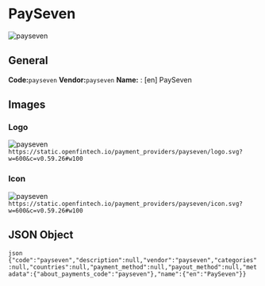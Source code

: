 # PaySeven 
![payseven](https://static.openfintech.io/payment_providers/payseven/logo.svg?w=600&c=v0.59.26#w100) 
## General 
**Code:**`payseven` 
**Vendor:**`payseven` 
**Name:** 
:	[en] PaySeven 
## Images 
### Logo 
![payseven](https://static.openfintech.io/payment_providers/payseven/logo.svg?w=600&c=v0.59.26#w100) 
``` https://static.openfintech.io/payment_providers/payseven/logo.svg?w=600&c=v0.59.26#w100 ``` 
### Icon 
![payseven](https://static.openfintech.io/payment_providers/payseven/icon.svg?w=600&c=v0.59.26#w100) 
``` https://static.openfintech.io/payment_providers/payseven/icon.svg?w=600&c=v0.59.26#w100 ``` 
## JSON Object 
```json {"code":"payseven","description":null,"vendor":"payseven","categories":null,"countries":null,"payment_method":null,"payout_method":null,"metadata":{"about_payments_code":"payseven"},"name":{"en":"PaySeven"}} ``` 
